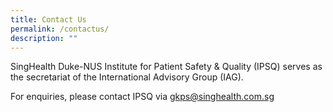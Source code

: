 ```yaml
---
title: Contact Us
permalink: /contactus/
description: ""
---
```

SingHealth Duke-NUS Institute for Patient Safety &amp; Quality (IPSQ) serves as the secretariat of the International Advisory Group (IAG). 

For enquiries, please contact IPSQ via [gkps@singhealth.com.sg](mailto:gkps@singhealth.com.sg)